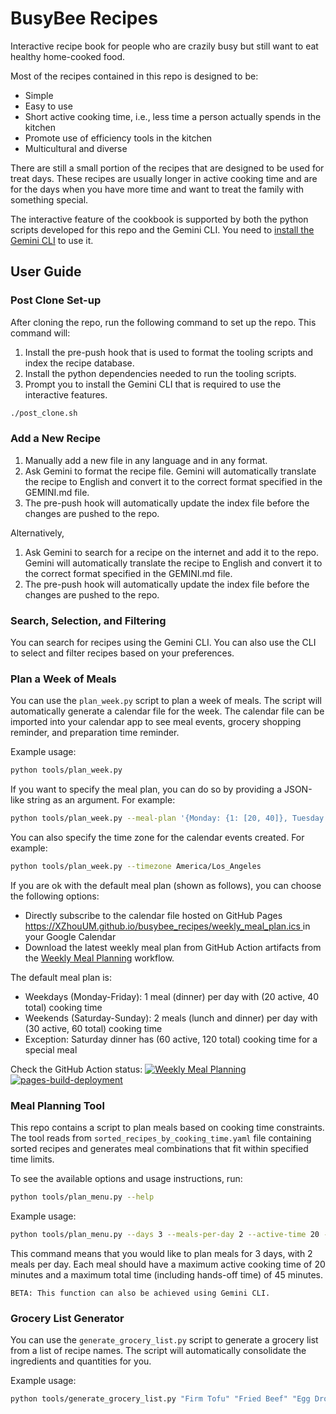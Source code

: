 # BusyBee Recipes

Interactive recipe book for people who are crazily busy but still want to eat healthy home-cooked food.

Most of the recipes contained in this repo is designed to be:
- Simple
- Easy to use
- Short active cooking time, i.e., less time a person actually spends in the kitchen
- Promote use of efficiency tools in the kitchen
- Multicultural and diverse

There are still a small portion of the recipes that are designed to be used for treat days. These recipes are usually longer in active cooking time and are for the days when you have more time and want to treat the family with something special.

The interactive feature of the cookbook is supported by both the python scripts developed for this repo and the Gemini CLI. You need to [install the Gemini CLI](https://github.com/google-gemini/gemini-cli/blob/main/README.md) to use it.

## User Guide

### Post Clone Set-up

After cloning the repo, run the following command to set up the repo. This command will:
1. Install the pre-push hook that is used to format the tooling scripts and index the recipe database.
2. Install the python dependencies needed to run the tooling scripts.
3. Prompt you to install the Gemini CLI that is required to use the interactive features.

```bash
./post_clone.sh
```

### Add a New Recipe

1. Manually add a new file in any language and in any format.
2. Ask Gemini to format the recipe file. Gemini will automatically translate the recipe to English and convert it to the correct format specified in the GEMINI.md file.
3. The pre-push hook will automatically update the index file before the changes are pushed to the repo.

Alternatively,
1. Ask Gemini to search for a recipe on the internet and add it to the repo. Gemini will automatically translate the recipe to English and convert it to the correct format specified in the GEMINI.md file.
2. The pre-push hook will automatically update the index file before the changes are pushed to the repo.

### Search, Selection, and Filtering

You can search for recipes using the Gemini CLI. You can also use the CLI to select and filter recipes based on your preferences.

### Plan a Week of Meals

You can use the `plan_week.py` script to plan a week of meals. The script will automatically generate a calendar file for the week. The calendar file can be imported into your calendar app to see meal events, grocery shopping reminder, and preparation time reminder.

Example usage:
```bash
python tools/plan_week.py
```

If you want to specify the meal plan, you can do so by providing a JSON-like string as an argument. For example:
```bash
python tools/plan_week.py --meal-plan '{Monday: {1: [20, 40]}, Tuesday: {1: [30, 60]}}'
```

You can also specify the time zone for the calendar events created. For example:
```bash
python tools/plan_week.py --timezone America/Los_Angeles
```

If you are ok with the default meal plan (shown as follows), you can choose the following options:
- Directly subscribe to the calendar file hosted on GitHub Pages [https://XZhouUM.github.io/busybee_recipes/weekly_meal_plan.ics
](https://XZhouUM.github.io/busybee_recipes/weekly_meal_plan.ics
) in your Google Calendar
- Download the latest weekly meal plan from GitHub Action artifacts from the [Weekly Meal Planning](https://github.com/XZhouUM/busybee_recipes/actions/workflows/weekly-meal-plan.yml) workflow.

The default meal plan is:
- Weekdays (Monday-Friday): 1 meal (dinner) per day with (20 active, 40 total) cooking time
- Weekends (Saturday-Sunday): 2 meals (lunch and dinner) per day with (30 active, 60 total) cooking time
- Exception: Saturday dinner has (60 active, 120 total) cooking time for a special meal

Check the GitHub Action status:
[![Weekly Meal Planning](https://github.com/XZhouUM/busybee_recipes/actions/workflows/weekly-meal-plan.yml/badge.svg)](https://github.com/XZhouUM/busybee_recipes/actions/workflows/weekly-meal-plan.yml)
[![pages-build-deployment](https://github.com/XZhouUM/busybee_recipes/actions/workflows/pages/pages-build-deployment/badge.svg)](https://github.com/XZhouUM/busybee_recipes/actions/workflows/pages/pages-build-deployment)

### Meal Planning Tool

This repo contains a script to plan meals based on cooking time constraints. The tool reads from `sorted_recipes_by_cooking_time.yaml` file containing sorted recipes and generates meal combinations that fit within specified time limits.

To see the available options and usage instructions, run:
```bash
python tools/plan_menu.py --help
```

Example usage:
```bash
python tools/plan_menu.py --days 3 --meals-per-day 2 --active-time 20 --total-time 45
```
This command means that you would like to plan meals for 3 days, with 2 meals per day. Each meal should have a maximum active cooking time of 20 minutes and a maximum total time (including hands-off time) of 45 minutes.

```BETA: This function can also be achieved using Gemini CLI.```

### Grocery List Generator

You can use the `generate_grocery_list.py` script to generate a grocery list from a list of recipe names. The script will automatically consolidate the ingredients and quantities for you.

Example usage:
```bash
python tools/generate_grocery_list.py "Firm Tofu" "Fried Beef" "Egg Drop Soup"
```
